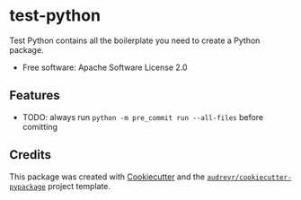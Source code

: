 # test-python

Test Python contains all the boilerplate you need to create a Python package.


* Free software: Apache Software License 2.0

Features
--------

* TODO: always run `python -m pre_commit run --all-files` before comitting

Credits
-------

This package was created with [Cookiecutter](https://github.com/audreyr/cookiecutter) and the [`audreyr/cookiecutter-pypackage`](https://github.com/audreyr/cookiecutter-pypackage) project template.
